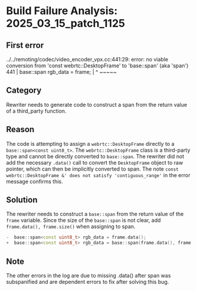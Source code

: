 # Build Failure Analysis: 2025_03_15_patch_1125

## First error

../../remoting/codec/video_encoder_vpx.cc:441:29: error: no viable conversion from 'const webrtc::DesktopFrame' to 'base::span<const uint8_t>' (aka 'span<const unsigned char>')
  441 |   base::span<const uint8_t> rgb_data = frame;
      |                             ^          ~~~~~

## Category
Rewriter needs to generate code to construct a span from the return value of a third_party function.

## Reason
The code is attempting to assign a `webrtc::DesktopFrame` directly to a `base::span<const uint8_t>`. The `webrtc::DesktopFrame` class is a third-party type and cannot be directly converted to `base::span`. The rewriter did not add the necessary `.data()` call to convert the `DesktopFrame` object to raw pointer, which can then be implicitly converted to span. The note `const webrtc::DesktopFrame &' does not satisfy 'contiguous_range'` in the error message confirms this.

## Solution
The rewriter needs to construct a `base::span` from the return value of the `frame` variable. Since the size of the `base::span` is not clear, add `frame.data(), frame.size()` when assigning to span.

```c++
-  base::span<const uint8_t> rgb_data = frame.data();
+  base::span<const uint8_t> rgb_data = base::span(frame.data(), frame.size());
```

## Note
The other errors in the log are due to missing .data() after span was subspanified and are dependent errors to fix after solving this bug.